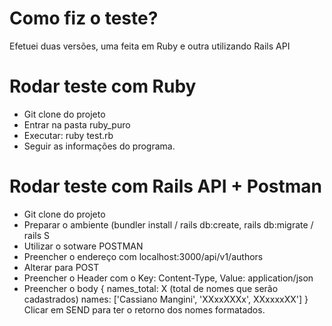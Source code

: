 # Como fiz o teste?
Efetuei duas versões, uma feita em Ruby e outra utilizando Rails API

# Rodar teste com Ruby
- Git clone do projeto
- Entrar na pasta ruby_puro
- Executar: ruby test.rb
- Seguir as informações do programa.

# Rodar teste com Rails API + Postman
- Git clone do projeto
- Preparar o ambiente (bundler install / rails db:create, rails db:migrate / rails S
- Utilizar o sotware POSTMAN
- Preencher o endereço com localhost:3000/api/v1/authors
- Alterar para POST
- Preencher o Header com o Key: Content-Type, Value: application/json
- Preencher o body
{ names_total: X (total de nomes que serão cadastrados)
  names: ['Cassiano Mangini', 'XXxxXXXx', XXxxxxXX']
 }
 Clicar em SEND para ter o retorno dos nomes formatados.
